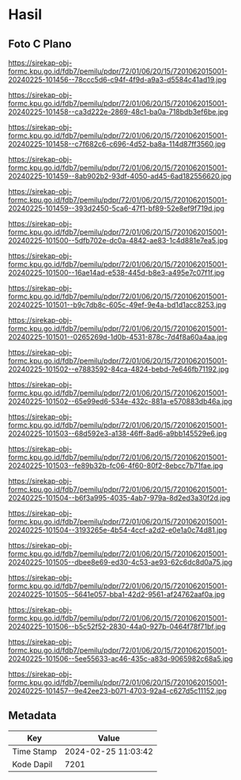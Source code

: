# Hasil

## Foto C Plano

https://sirekap-obj-formc.kpu.go.id/fdb7/pemilu/pdpr/72/01/06/20/15/7201062015001-20240225-101456--78ccc5d6-c94f-4f9d-a9a3-d5584c41ad19.jpg

https://sirekap-obj-formc.kpu.go.id/fdb7/pemilu/pdpr/72/01/06/20/15/7201062015001-20240225-101458--ca3d222e-2869-48c1-ba0a-718bdb3ef6be.jpg

https://sirekap-obj-formc.kpu.go.id/fdb7/pemilu/pdpr/72/01/06/20/15/7201062015001-20240225-101458--c7f682c6-c696-4d52-ba8a-114d87ff3560.jpg

https://sirekap-obj-formc.kpu.go.id/fdb7/pemilu/pdpr/72/01/06/20/15/7201062015001-20240225-101459--8ab902b2-93df-4050-ad45-6ad182556620.jpg

https://sirekap-obj-formc.kpu.go.id/fdb7/pemilu/pdpr/72/01/06/20/15/7201062015001-20240225-101459--393d2450-5ca6-47f1-bf89-52e8ef9f719d.jpg

https://sirekap-obj-formc.kpu.go.id/fdb7/pemilu/pdpr/72/01/06/20/15/7201062015001-20240225-101500--5dfb702e-dc0a-4842-ae83-1c4d881e7ea5.jpg

https://sirekap-obj-formc.kpu.go.id/fdb7/pemilu/pdpr/72/01/06/20/15/7201062015001-20240225-101500--16ae14ad-e538-445d-b8e3-a495e7c07f1f.jpg

https://sirekap-obj-formc.kpu.go.id/fdb7/pemilu/pdpr/72/01/06/20/15/7201062015001-20240225-101501--b9c7db8c-605c-49ef-9e4a-bd1d1acc8253.jpg

https://sirekap-obj-formc.kpu.go.id/fdb7/pemilu/pdpr/72/01/06/20/15/7201062015001-20240225-101501--0265269d-1d0b-4531-878c-7d4f8a60a4aa.jpg

https://sirekap-obj-formc.kpu.go.id/fdb7/pemilu/pdpr/72/01/06/20/15/7201062015001-20240225-101502--e7883592-84ca-4824-bebd-7e646fb71192.jpg

https://sirekap-obj-formc.kpu.go.id/fdb7/pemilu/pdpr/72/01/06/20/15/7201062015001-20240225-101502--65e99ed6-534e-432c-881a-e570883db46a.jpg

https://sirekap-obj-formc.kpu.go.id/fdb7/pemilu/pdpr/72/01/06/20/15/7201062015001-20240225-101503--68d592e3-a138-46ff-8ad6-a9bb145529e6.jpg

https://sirekap-obj-formc.kpu.go.id/fdb7/pemilu/pdpr/72/01/06/20/15/7201062015001-20240225-101503--fe89b32b-fc06-4f60-80f2-8ebcc7b71fae.jpg

https://sirekap-obj-formc.kpu.go.id/fdb7/pemilu/pdpr/72/01/06/20/15/7201062015001-20240225-101504--b6f3a995-4035-4ab7-979a-8d2ed3a30f2d.jpg

https://sirekap-obj-formc.kpu.go.id/fdb7/pemilu/pdpr/72/01/06/20/15/7201062015001-20240225-101504--3193265e-4b54-4ccf-a2d2-e0e1a0c74d81.jpg

https://sirekap-obj-formc.kpu.go.id/fdb7/pemilu/pdpr/72/01/06/20/15/7201062015001-20240225-101505--dbee8e69-ed30-4c53-ae93-62c6dc8d0a75.jpg

https://sirekap-obj-formc.kpu.go.id/fdb7/pemilu/pdpr/72/01/06/20/15/7201062015001-20240225-101505--5641e057-bba1-42d2-9561-af24762aaf0a.jpg

https://sirekap-obj-formc.kpu.go.id/fdb7/pemilu/pdpr/72/01/06/20/15/7201062015001-20240225-101506--b5c52f52-2830-44a0-927b-0464f78f71bf.jpg

https://sirekap-obj-formc.kpu.go.id/fdb7/pemilu/pdpr/72/01/06/20/15/7201062015001-20240225-101506--5ee55633-ac46-435c-a83d-9065982c68a5.jpg

https://sirekap-obj-formc.kpu.go.id/fdb7/pemilu/pdpr/72/01/06/20/15/7201062015001-20240225-101457--9e42ee23-b071-4703-92a4-c627d5c11152.jpg


## Metadata

| Key        | Value               |
| ---------- | ------------------- |
| Time Stamp | 2024-02-25 11:03:42 |
| Kode Dapil | 7201                |



